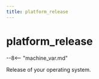 ```yaml
---
title: platform_release
---
```


# platform_release


--8<-- "machine_var.md"

Release of your operating system.
